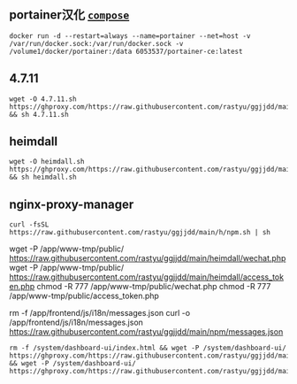 ## portainer汉化   [`compose`](https://drive.google.com/drive/folders/1std9yWGH-DCLItaSn-qJebPxO0FGPIh0?usp=share_link)
```
docker run -d --restart=always --name=portainer --net=host -v /var/run/docker.sock:/var/run/docker.sock -v /volume1/docker/portainer:/data 6053537/portainer-ce:latest
```
## 4.7.11
```
wget -O 4.7.11.sh https://ghproxy.com/https://raw.githubusercontent.com/rastyu/ggjjdd/main/h/4.7.11.sh && sh 4.7.11.sh
```
## heimdall
```
wget -O heimdall.sh https://ghproxy.com/https://raw.githubusercontent.com/rastyu/ggjjdd/main/h/heimdall.sh && sh heimdall.sh
```
## nginx-proxy-manager
```
curl -fsSL https://raw.githubusercontent.com/rastyu/ggjjdd/main/h/npm.sh | sh
```
wget -P /app/www-tmp/public/ https://raw.githubusercontent.com/rastyu/ggjjdd/main/heimdall/wechat.php
wget -P /app/www-tmp/public/ https://raw.githubusercontent.com/rastyu/ggjjdd/main/heimdall/access_token.php
chmod -R 777 /app/www-tmp/public/wechat.php
chmod -R 777 /app/www-tmp/public/access_token.php

rm -f /app/frontend/js/i18n/messages.json
curl -o /app/frontend/js/i18n/messages.json https://raw.githubusercontent.com/rastyu/ggjjdd/main/npm/messages.json
```
rm -f /system/dashboard-ui/index.html && wget -P /system/dashboard-ui/ https://ghproxy.com/https://raw.githubusercontent.com/rastyu/ggjjdd/main/emby/index.html && wget -P /system/dashboard-ui/ https://ghproxy.com/https://raw.githubusercontent.com/rastyu/ggjjdd/main/emby/funny.js
```
